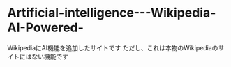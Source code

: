 # Artificial-intelligence---Wikipedia-AI-Powered-
WikipediaにAI機能を追加したサイトです ただし、これは本物のWikipediaのサイトにはない機能です
